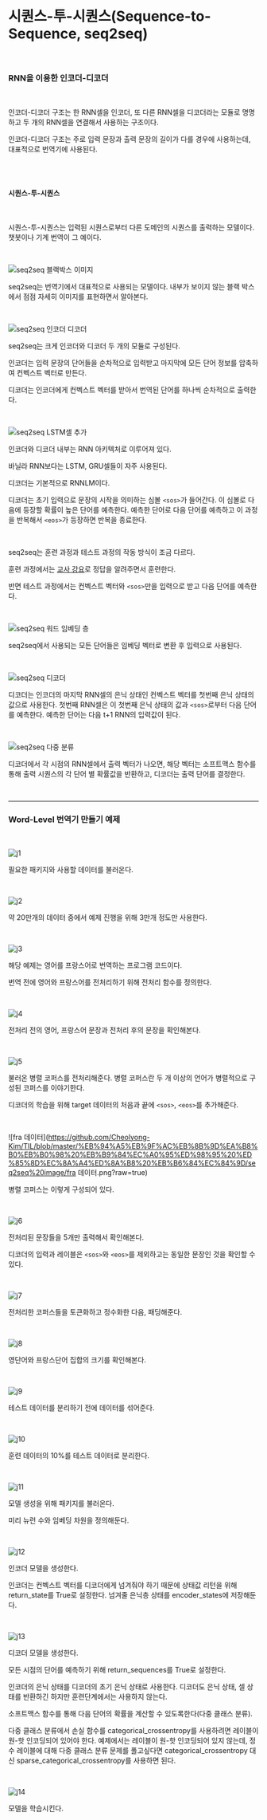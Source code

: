 # 시퀀스-투-시퀀스(Sequence-to-Sequence, seq2seq)

<br>

### RNN을 이용한 인코더-디코더

<br>

인코더-디코더 구조는 한 RNN셀을 인코더, 또 다른 RNN셀을 디코더라는 모듈로 명명하고 두 개의 RNN셀을 연결해서 사용하는 구조이다.

인코더-디코더 구조는 주로 입력 문장과 출력 문장의 길이가 다를 경우에 사용하는데, 대표적으로 번역기에 사용된다.

<br>

<br>

#### 시퀀스-투-시퀀스

<br>

시퀀스-투-시퀀스는 입력된 시퀀스로부터 다른 도메인의 시퀀스를 출력하는 모델이다. 챗봇이나 기계 번역이 그 예이다.

<br>

![seq2seq 블랙박스 이미지](https://github.com/Cheolyong-Kim/TIL/blob/master/%EB%94%A5%EB%9F%AC%EB%8B%9D%EA%B8%B0%EB%B0%98%20%EB%B9%84%EC%A0%95%ED%98%95%20%ED%85%8D%EC%8A%A4%ED%8A%B8%20%EB%B6%84%EC%84%9D/seq2seq%20image/i1.png?raw=true)

seq2seq는 번역기에서 대표적으로 사용되는 모델이다. 내부가 보이지 않는 블랙 박스에서 점점 자세히 이미지를 표현하면서 알아본다.

<br>

![seq2seq 인코더 디코더](https://github.com/Cheolyong-Kim/TIL/blob/master/%EB%94%A5%EB%9F%AC%EB%8B%9D%EA%B8%B0%EB%B0%98%20%EB%B9%84%EC%A0%95%ED%98%95%20%ED%85%8D%EC%8A%A4%ED%8A%B8%20%EB%B6%84%EC%84%9D/seq2seq%20image/i2.png?raw=true)

seq2seq는 크게 인코더와 디코더 두 개의 모듈로 구성된다.

인코더는 입력 문장의 단어들을 순차적으로 입력받고 마지막에 모든 단어 정보를 압축하여 컨벡스트 벡터로 만든다.

디코더는 인코더에게 컨벡스트 벡터를 받아서 번역된 단어를 하나씩 순차적으로 출력한다.

<br>

![seq2seq LSTM셀 추가](https://github.com/Cheolyong-Kim/TIL/blob/master/%EB%94%A5%EB%9F%AC%EB%8B%9D%EA%B8%B0%EB%B0%98%20%EB%B9%84%EC%A0%95%ED%98%95%20%ED%85%8D%EC%8A%A4%ED%8A%B8%20%EB%B6%84%EC%84%9D/seq2seq%20image/i3.png?raw=true)

인코더와 디코더 내부는 RNN 아키텍처로 이루어져 있다.

바닐라 RNN보다는 LSTM, GRU셀들이 자주 사용된다.

디코더는 기본적으로 RNNLM이다.

디코더는 초기 입력으로 문장의 시작을 의미하는 심볼 ``<sos>``가 들어간다. 이 심볼로 다음에 등장할 확률이 높은 단어를 예측한다. 예측한 단어로 다음 단어를 예측하고 이 과정을 반복해서 ``<eos>``가 등장하면 반복을 종료한다.

<br>

seq2seq는 훈련 과정과 테스트 과정의 작동 방식이 조금 다르다.

훈련 과정에서는 [교사 강요](https://github.com/Cheolyong-Kim/TIL/blob/master/%EB%94%A5%EB%9F%AC%EB%8B%9D%EA%B8%B0%EB%B0%98%20%EB%B9%84%EC%A0%95%ED%98%95%20%ED%85%8D%EC%8A%A4%ED%8A%B8%20%EB%B6%84%EC%84%9D/%EA%B5%90%EC%82%AC%20%EA%B0%95%EC%9A%94(Teacher%20Forcing).md)로 정답을 알려주면서 훈련한다.

반면 테스트 과정에서는 컨벡스트 벡터와 ``<sos>``만을 입력으로 받고 다음 단어를 예측한다.

<br>

![seq2seq 워드 임베딩 층](https://github.com/Cheolyong-Kim/TIL/blob/master/%EB%94%A5%EB%9F%AC%EB%8B%9D%EA%B8%B0%EB%B0%98%20%EB%B9%84%EC%A0%95%ED%98%95%20%ED%85%8D%EC%8A%A4%ED%8A%B8%20%EB%B6%84%EC%84%9D/seq2seq%20image/i4.png?raw=true)

seq2seq에서 사용되는 모든 단어들은 임베딩 벡터로 변환 후 입력으로 사용된다.

<br>

![seq2seq 디코더](https://github.com/Cheolyong-Kim/TIL/blob/master/%EB%94%A5%EB%9F%AC%EB%8B%9D%EA%B8%B0%EB%B0%98%20%EB%B9%84%EC%A0%95%ED%98%95%20%ED%85%8D%EC%8A%A4%ED%8A%B8%20%EB%B6%84%EC%84%9D/seq2seq%20image/i5.png?raw=true)

디코더는 인코더의 마지막 RNN셀의 은닉 상태인 컨벡스트 벡터를 첫번째 은닉 상태의 값으로 사용한다. 첫번째 RNN셀은 이 첫번째 은닉 상태의 값과 ``<sos>``로부터 다음 단어를 예측한다. 예측한 단어는 다음 t+1 RNN의 입력값이 된다.

<br>

![seq2seq 다중 분류](https://github.com/Cheolyong-Kim/TIL/blob/master/%EB%94%A5%EB%9F%AC%EB%8B%9D%EA%B8%B0%EB%B0%98%20%EB%B9%84%EC%A0%95%ED%98%95%20%ED%85%8D%EC%8A%A4%ED%8A%B8%20%EB%B6%84%EC%84%9D/seq2seq%20image/i6.png?raw=true)

디코더에서 각 시점의 RNN셀에서 출력 벡터가 나오면, 해당 벡터는 소프트맥스 함수를 통해 출력 시퀀스의 각 단어 별 확률값을 반환하고, 디코더는 출력 단어를 결정한다.

<br>

---

### Word-Level 번역기 만들기 예제

<br>

![j1](https://github.com/Cheolyong-Kim/TIL/blob/master/%EB%94%A5%EB%9F%AC%EB%8B%9D%EA%B8%B0%EB%B0%98%20%EB%B9%84%EC%A0%95%ED%98%95%20%ED%85%8D%EC%8A%A4%ED%8A%B8%20%EB%B6%84%EC%84%9D/seq2seq%20image/j1.png?raw=true)

필요한 패키지와 사용할 데이터를 불러온다.

<br>

![j2](https://github.com/Cheolyong-Kim/TIL/blob/master/%EB%94%A5%EB%9F%AC%EB%8B%9D%EA%B8%B0%EB%B0%98%20%EB%B9%84%EC%A0%95%ED%98%95%20%ED%85%8D%EC%8A%A4%ED%8A%B8%20%EB%B6%84%EC%84%9D/seq2seq%20image/j2.png?raw=true)

약 20만개의 데이터 중에서 예제 진행을 위해 3만개 정도만 사용한다.

<br>

![j3](https://github.com/Cheolyong-Kim/TIL/blob/master/%EB%94%A5%EB%9F%AC%EB%8B%9D%EA%B8%B0%EB%B0%98%20%EB%B9%84%EC%A0%95%ED%98%95%20%ED%85%8D%EC%8A%A4%ED%8A%B8%20%EB%B6%84%EC%84%9D/seq2seq%20image/j3.png?raw=true)

해당 예제는 영어를 프랑스어로 번역하는 프로그램 코드이다.

번역 전에 영어와 프랑스어를 전처리하기 위해 전처리 함수를 정의한다.

<br>

![j4](https://github.com/Cheolyong-Kim/TIL/blob/master/%EB%94%A5%EB%9F%AC%EB%8B%9D%EA%B8%B0%EB%B0%98%20%EB%B9%84%EC%A0%95%ED%98%95%20%ED%85%8D%EC%8A%A4%ED%8A%B8%20%EB%B6%84%EC%84%9D/seq2seq%20image/j4.png?raw=true)

전처리 전의 영어, 프랑스어 문장과 전처리 후의 문장을 확인해본다.

<br>

![j5](https://github.com/Cheolyong-Kim/TIL/blob/master/%EB%94%A5%EB%9F%AC%EB%8B%9D%EA%B8%B0%EB%B0%98%20%EB%B9%84%EC%A0%95%ED%98%95%20%ED%85%8D%EC%8A%A4%ED%8A%B8%20%EB%B6%84%EC%84%9D/seq2seq%20image/j5.png?raw=true)

불러온 병렬 코퍼스를 전처리해준다. 병렬 코퍼스란 두 개 이상의 언어가 병렬적으로 구성된 코퍼스를 이야기한다.

디코더의 학습을 위해 target 데이터의 처음과 끝에 ``<sos>``, ``<eos>``를 추가해준다.

<br>

![fra 데이터](https://github.com/Cheolyong-Kim/TIL/blob/master/%EB%94%A5%EB%9F%AC%EB%8B%9D%EA%B8%B0%EB%B0%98%20%EB%B9%84%EC%A0%95%ED%98%95%20%ED%85%8D%EC%8A%A4%ED%8A%B8%20%EB%B6%84%EC%84%9D/seq2seq%20image/fra 데이터.png?raw=true)

병렬 코퍼스는 이렇게 구성되어 있다.

<br>

![j6](https://github.com/Cheolyong-Kim/TIL/blob/master/%EB%94%A5%EB%9F%AC%EB%8B%9D%EA%B8%B0%EB%B0%98%20%EB%B9%84%EC%A0%95%ED%98%95%20%ED%85%8D%EC%8A%A4%ED%8A%B8%20%EB%B6%84%EC%84%9D/seq2seq%20image/j6.png?raw=true)

전처리된 문장들을 5개만 출력해서 확인해본다.

디코더의 입력과 레이블은 ``<sos>``와 ``<eos>``를 제외하고는 동일한 문장인 것을 확인할 수 있다.

<br>

![j7](https://github.com/Cheolyong-Kim/TIL/blob/master/%EB%94%A5%EB%9F%AC%EB%8B%9D%EA%B8%B0%EB%B0%98%20%EB%B9%84%EC%A0%95%ED%98%95%20%ED%85%8D%EC%8A%A4%ED%8A%B8%20%EB%B6%84%EC%84%9D/seq2seq%20image/j7.png?raw=true)

전처리한 코퍼스들을 토큰화하고 정수화한 다음, 패딩해준다.

<br>

![j8](https://github.com/Cheolyong-Kim/TIL/blob/master/%EB%94%A5%EB%9F%AC%EB%8B%9D%EA%B8%B0%EB%B0%98%20%EB%B9%84%EC%A0%95%ED%98%95%20%ED%85%8D%EC%8A%A4%ED%8A%B8%20%EB%B6%84%EC%84%9D/seq2seq%20image/j8.png?raw=true)

영단어와 프랑스단어 집합의 크기를 확인해본다. 

<br>

![j9](https://github.com/Cheolyong-Kim/TIL/blob/master/%EB%94%A5%EB%9F%AC%EB%8B%9D%EA%B8%B0%EB%B0%98%20%EB%B9%84%EC%A0%95%ED%98%95%20%ED%85%8D%EC%8A%A4%ED%8A%B8%20%EB%B6%84%EC%84%9D/seq2seq%20image/j9.png?raw=true)

테스트 데이터를 분리하기 전에 데이터를 섞어준다.

<br>

![j10](https://github.com/Cheolyong-Kim/TIL/blob/master/%EB%94%A5%EB%9F%AC%EB%8B%9D%EA%B8%B0%EB%B0%98%20%EB%B9%84%EC%A0%95%ED%98%95%20%ED%85%8D%EC%8A%A4%ED%8A%B8%20%EB%B6%84%EC%84%9D/seq2seq%20image/j10.png?raw=true)

훈련 데이터의 10%를 테스트 데이터로 분리한다.

<br>

![j11](https://github.com/Cheolyong-Kim/TIL/blob/master/%EB%94%A5%EB%9F%AC%EB%8B%9D%EA%B8%B0%EB%B0%98%20%EB%B9%84%EC%A0%95%ED%98%95%20%ED%85%8D%EC%8A%A4%ED%8A%B8%20%EB%B6%84%EC%84%9D/seq2seq%20image/j11.png?raw=true)

모델 생성을 위해 패키지를 불러온다.

미리 뉴런 수와 임베딩 차원을 정의해둔다.

<br>

![j12](https://github.com/Cheolyong-Kim/TIL/blob/master/%EB%94%A5%EB%9F%AC%EB%8B%9D%EA%B8%B0%EB%B0%98%20%EB%B9%84%EC%A0%95%ED%98%95%20%ED%85%8D%EC%8A%A4%ED%8A%B8%20%EB%B6%84%EC%84%9D/seq2seq%20image/j12.png?raw=true)

인코더 모델을 생성한다.

인코더는 컨벡스트 벡터를 디코더에게 넘겨줘야 하기 때문에 상태값 리턴을 위해 return_state를 True로 설정한다. 넘겨줄 은닉층 상태를 encoder_states에 저장해둔다.

<br>

![j13](https://github.com/Cheolyong-Kim/TIL/blob/master/%EB%94%A5%EB%9F%AC%EB%8B%9D%EA%B8%B0%EB%B0%98%20%EB%B9%84%EC%A0%95%ED%98%95%20%ED%85%8D%EC%8A%A4%ED%8A%B8%20%EB%B6%84%EC%84%9D/seq2seq%20image/j13.png?raw=true)

디코더 모델을 생성한다.

모든 시점의 단어를 예측하기 위해 return_sequences를 True로 설정한다.

인코더의 은닉 상태를 디코더의 초기 은닉 상태로 사용한다. 디코더도 은닉 상태, 셀 상태를 반환하긴 하지만 훈련단계에서는 사용하지 않는다.

소프트맥스 함수를 통해 다음 단어의 확률을 계산할 수 있도록한다(다중 클래스 분류).

다중 클래스 분류에서 손실 함수를 categorical_crossentropy를 사용하려면 레이블이 원-핫 인코딩되어 있어야 한다. 예제에서는 레이블이 원-핫 인코딩되어 있지 않는데, 정수 레이블에 대해 다중 클래스 분류 문제를 풀고싶다면 categorical_crossentropy 대신 sparse_categorical_crossentropy를 사용하면 된다.

<br>

![j14](https://github.com/Cheolyong-Kim/TIL/blob/master/%EB%94%A5%EB%9F%AC%EB%8B%9D%EA%B8%B0%EB%B0%98%20%EB%B9%84%EC%A0%95%ED%98%95%20%ED%85%8D%EC%8A%A4%ED%8A%B8%20%EB%B6%84%EC%84%9D/seq2seq%20image/j14.png?raw=true)

모델을 학습시킨다.

